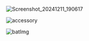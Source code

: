 ![Screenshot_20241211_190617](https://github.com/user-attachments/assets/f3ee9e90-7e43-4c55-9bf8-3ff535bdfbe1)

![accessory](https://github.com/user-attachments/assets/21f40f08-084a-4de7-968f-4d718f52420e)

![batImg](https://github.com/user-attachments/assets/e4d6744c-4944-44d8-b34a-0972f9a55503)

